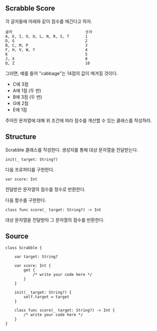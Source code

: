 ## Scrabble Score

각 글자들에 아래와 같이 점수를 매긴다고 하자.

    글자                                숫자
    A, E, I, O, U, L, N, R, S, T       1
    D, G                               2
    B, C, M, P                         3
    F, H, V, W, Y                      4
    K                                  5
    J, X                               8
    Q, Z                               10

그러면, 예를 들어 "cabbage"는 14점의 값이 메겨질 것이다.

- C에 3점
- A에 1점 (두 번)
- B에 3점 (두 번)
- G에 2점
- E에 1점

주어진 문자열에 대해 위 조건에 따라 점수를 계산할 수 있는 클래스를 작성하라.

## Structure

Scrabble 클래스를 작성한다. 생성자를 통해 대상 문자열을 전달받는다.

    init(_ target: String?)

다음 프로퍼티를 구현한다.

    var score: Int

전달받은 문자열의 점수를 정수로 반환한다.

다음 함수를 구현한다.

    class func score(_ target: String?) -> Int

대상 문자열을 전달받아 그 문자열의 점수를 반환한다.

## Source 

    class Scrabble {

        var target: String?

        var score: Int {
            get {
                /* write your code here */
            }
        }

        init(_ target: String?) {
            self.target = target
        }

        class func score(_ target: String?) -> Int {
            /* write your code here */
        }
    }
